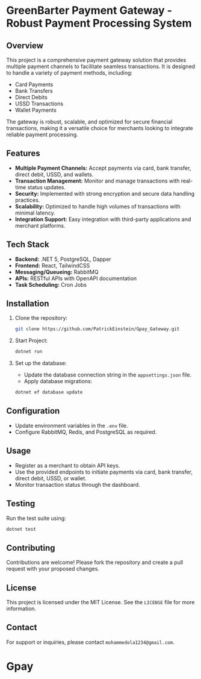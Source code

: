 # GreenBarter Payment Gateway - Robust Payment Processing System

## Overview

This project is a comprehensive payment gateway solution that provides multiple payment channels to facilitate seamless transactions. It is designed to handle a variety of payment methods, including:

* Card Payments
* Bank Transfers
* Direct Debits
* USSD Transactions
* Wallet Payments

The gateway is robust, scalable, and optimized for secure financial transactions, making it a versatile choice for merchants looking to integrate reliable payment processing.

## Features

* **Multiple Payment Channels:** Accept payments via card, bank transfer, direct debit, USSD, and wallets.
* **Transaction Management:** Monitor and manage transactions with real-time status updates.
* **Security:** Implemented with strong encryption and secure data handling practices.
* **Scalability:** Optimized to handle high volumes of transactions with minimal latency.
* **Integration Support:** Easy integration with third-party applications and merchant platforms.

## Tech Stack

* **Backend:** .NET 5, PostgreSQL, Dapper
* **Frontend:** React, TailwindCSS
* **Messaging/Queueing:** RabbitMQ
* **APIs:** RESTful APIs with OpenAPI documentation
* **Task Scheduling:** Cron Jobs

## Installation

1. Clone the repository:

   ```bash
   git clone https://github.com/PatrickEinstein/Gpay_Gateway.git
   ```



2. Start Project:

   ```bash
   dotnet run
   ```

3. Set up the database:

   * Update the database connection string in the `appsettings.json` file.
   * Apply database migrations:

   ```bash
   dotnet ef database update
   ```



## Configuration

* Update environment variables in the `.env` file.
* Configure RabbitMQ, Redis, and PostgreSQL as required.

## Usage

* Register as a merchant to obtain API keys.
* Use the provided endpoints to initiate payments via card, bank transfer, direct debit, USSD, or wallet.
* Monitor transaction status through the dashboard.

## Testing

Run the test suite using:

```bash
dotnet test
```

## Contributing

Contributions are welcome! Please fork the repository and create a pull request with your proposed changes.

## License

This project is licensed under the MIT License. See the `LICENSE` file for more information.

## Contact

For support or inquiries, please contact `mohammedola1234@gmail.com`.
# Gpay
